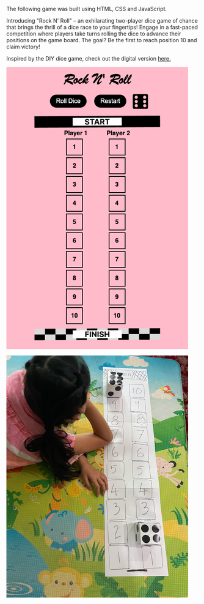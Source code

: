 The following game was built using HTML, CSS and JavaScript.

Introducing "Rock N' Roll" – an exhilarating two-player dice game of chance that brings the thrill of a dice race to your fingertips! Engage in a fast-paced competition where players take turns rolling the dice to advance their positions on the game board. The goal? Be the first to reach position 10 and claim victory!

Inspired by the DIY dice game, check out the digital version [here.](https://amalina-hashim.github.io/dice-game/)

![Game Screenshot](<./Screenshot.png>)

![diy](<./diy.png>)